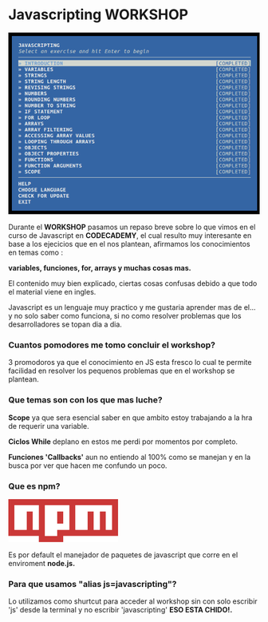 # Javascripting WORKSHOP

![Javascripting menu](../img/workshop.png)

Durante el **WORKSHOP** pasamos un repaso breve sobre lo que vimos en el curso de Javascript en **CODECADEMY**,
el cual resulto muy interesante en base a los ejecicios que en el nos plantean, afirmamos los conocimientos en temas como :

**variables, funciones, for, arrays y muchas cosas mas.**

El contenido muy bien explicado, ciertas cosas confusas debido a que todo el material viene en ingles.

Javascript es un lenguaje muy practico y me gustaria aprender mas de el... y no solo saber como funciona, si no como resolver problemas que los desarrolladores se topan dia a dia.

### Cuantos pomodores me tomo concluir el workshop?

3 promodoros ya que el conocimiento en JS esta fresco lo cual te permite facilidad en resolver los pequenos problemas que en el workshop se plantean.


### Que temas son con los que mas luche?


**Scope** ya que sera esencial saber en que ambito estoy trabajando a la hra de requerir una variable.

**Ciclos While** deplano en estos me perdi por momentos por completo.

**Funciones 'Callbacks'** aun no entiendo al 100% como se manejan y en la busca por ver que hacen me confundo un poco.


### Que es npm?

![npm](../img/npm.png)

Es por default el manejador de paquetes de javascript que corre en el enviroment **node.js.**


### Para que usamos "alias js=javascripting"?

Lo utilizamos como shurtcut para acceder al workshop sin con solo escribir 'js' desde la terminal y no escribir 'javascripting'
  **ESO ESTA CHIDO!.**
